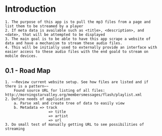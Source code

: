 # Introduction

	1. The purpose of this app is to pull the mp3 files from a page and list them to be streamed by a player
	2. If meta data is available such as <title>, <description>, and <date>, that will be attempted to be displayed
	3. The main goal is to be able to have this app scrape a website of data and have a mechanism to stream these audio files.
	4. This will be initially used to externally provide an interface with easier access to these audio files with the end goald to stream on mobile devices.

0.1 - Road Map
---

	1. ~~Review current website setup. See how files are listed and if there is a pattern~~
		Found source URL for listing of all files: http://morningstarvalley.org/membersmessages/flash/playlist.xml
	2. Define needs of application
		a. Parse xml and create tree of data to easily view
		b. Metadata => track
						=> title
						=> artist
						=> url
	3. Do small test of manually getting URL to see possibilities of streaming
